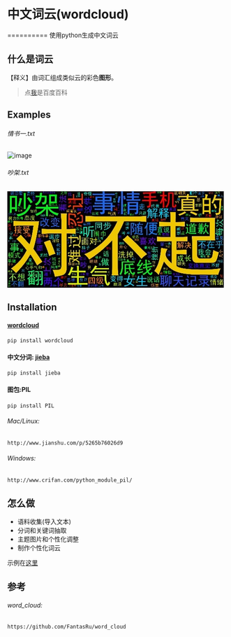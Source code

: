 # 中文词云(wordcloud)
==========
使用python生成中文词云

## 什么是词云

【释义】由词汇组成类似云的彩色**图形**。

> 点[我](http://baike.baidu.com/link?url=_uVuO2s1YsSbv0zrhR2s-Wvu9qdyKWlSC9glRc-9huWqFkX6p5KcOH7uW79aGinvWAQc6SNRq17nIzWoaSKZ0K)是百度百科

## Examples

###### 情书一.txt

![image](./examples/ex1.jpg)

###### 吵架.txt

![image](./examples/2.jpg)

## Installation

#### [wordcloud](https://github.com/amueller/word_cloud)

    pip install wordcloud

#### 中文分词: [jieba](http://git.oschina.net/fxsjy/jieba)

    pip install jieba

#### 图包:PIL

    pip install PIL

###### Mac/Linux:

    http://www.jianshu.com/p/5265b76026d9

###### Windows:

    http://www.crifan.com/python_module_pil/

## 怎么做

* 语料收集(导入文本)
* 分词和关键词抽取
* 主题图片和个性化调整
* 制作个性化词云

示例在[这里](./wordcloud.py)

## 参考

###### word_cloud:

    https://github.com/FantasRu/word_cloud
